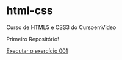 # html-css
 Curso de HTML5 e CSS3 do CursoemVideo

 Primeiro Repositório!

 <a href="https://nathan-rodrigues0.github.io/html-css/exercicios/ex001/index.html" rel="external">Executar o exercício 001